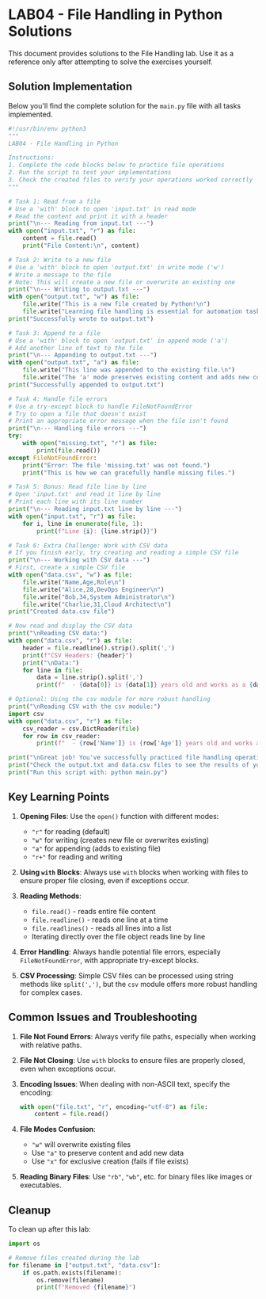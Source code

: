 # LAB04 - File Handling in Python Solutions

This document provides solutions to the File Handling lab. Use it as a reference only after attempting to solve the exercises yourself.

## Solution Implementation

Below you'll find the complete solution for the `main.py` file with all tasks implemented.

```python
#!/usr/bin/env python3
"""
LAB04 - File Handling in Python

Instructions:
1. Complete the code blocks below to practice file operations
2. Run the script to test your implementations
3. Check the created files to verify your operations worked correctly
"""

# Task 1: Read from a file
# Use a 'with' block to open 'input.txt' in read mode
# Read the content and print it with a header
print("\n--- Reading from input.txt ---")
with open("input.txt", "r") as file:
    content = file.read()
    print("File Content:\n", content)

# Task 2: Write to a new file
# Use a 'with' block to open 'output.txt' in write mode ('w')
# Write a message to the file
# Note: This will create a new file or overwrite an existing one
print("\n--- Writing to output.txt ---")
with open("output.txt", "w") as file:
    file.write("This is a new file created by Python!\n")
    file.write("Learning file handling is essential for automation tasks.\n")
print("Successfully wrote to output.txt")

# Task 3: Append to a file
# Use a 'with' block to open 'output.txt' in append mode ('a')
# Add another line of text to the file
print("\n--- Appending to output.txt ---")
with open("output.txt", "a") as file:
    file.write("This line was appended to the existing file.\n")
    file.write("The 'a' mode preserves existing content and adds new content at the end.\n")
print("Successfully appended to output.txt")

# Task 4: Handle file errors
# Use a try-except block to handle FileNotFoundError
# Try to open a file that doesn't exist
# Print an appropriate error message when the file isn't found
print("\n--- Handling file errors ---")
try:
    with open("missing.txt", "r") as file:
        print(file.read())
except FileNotFoundError:
    print("Error: The file 'missing.txt' was not found.")
    print("This is how we can gracefully handle missing files.")

# Task 5: Bonus: Read file line by line
# Open 'input.txt' and read it line by line
# Print each line with its line number
print("\n--- Reading input.txt line by line ---")
with open("input.txt", "r") as file:
    for i, line in enumerate(file, 1):
        print(f"Line {i}: {line.strip()}")

# Task 6: Extra Challenge: Work with CSV data
# If you finish early, try creating and reading a simple CSV file
print("\n--- Working with CSV data ---")
# First, create a simple CSV file
with open("data.csv", "w") as file:
    file.write("Name,Age,Role\n")
    file.write("Alice,28,DevOps Engineer\n")
    file.write("Bob,34,System Administrator\n")
    file.write("Charlie,31,Cloud Architect\n")
print("Created data.csv file")

# Now read and display the CSV data
print("\nReading CSV data:")
with open("data.csv", "r") as file:
    header = file.readline().strip().split(',')
    print(f"CSV Headers: {header}")
    print("\nData:")
    for line in file:
        data = line.strip().split(',')
        print(f"  - {data[0]} is {data[1]} years old and works as a {data[2]}")

# Optional: Using the csv module for more robust handling
print("\nReading CSV with the csv module:")
import csv
with open("data.csv", "r") as file:
    csv_reader = csv.DictReader(file)
    for row in csv_reader:
        print(f"  - {row['Name']} is {row['Age']} years old and works as a {row['Role']}")

print("\nGreat job! You've successfully practiced file handling operations.")
print("Check the output.txt and data.csv files to see the results of your write operations.")
print("Run this script with: python main.py")
```

## Key Learning Points

1. **Opening Files**: Use the `open()` function with different modes:
   - `"r"` for reading (default)
   - `"w"` for writing (creates new file or overwrites existing)
   - `"a"` for appending (adds to existing file)
   - `"r+"` for reading and writing

2. **Using `with` Blocks**: Always use `with` blocks when working with files to ensure proper file closing, even if exceptions occur.

3. **Reading Methods**:
   - `file.read()` - reads entire file content
   - `file.readline()` - reads one line at a time
   - `file.readlines()` - reads all lines into a list
   - Iterating directly over the file object reads line by line

4. **Error Handling**: Always handle potential file errors, especially `FileNotFoundError`, with appropriate try-except blocks.

5. **CSV Processing**: Simple CSV files can be processed using string methods like `split(',')`, but the `csv` module offers more robust handling for complex cases.

## Common Issues and Troubleshooting

1. **File Not Found Errors**: Always verify file paths, especially when working with relative paths.

2. **File Not Closing**: Use `with` blocks to ensure files are properly closed, even when exceptions occur.

3. **Encoding Issues**: When dealing with non-ASCII text, specify the encoding:
   ```python
   with open("file.txt", "r", encoding="utf-8") as file:
       content = file.read()
   ```

4. **File Modes Confusion**:
   - `"w"` will overwrite existing files
   - Use `"a"` to preserve content and add new data
   - Use `"x"` for exclusive creation (fails if file exists)

5. **Reading Binary Files**: Use `"rb"`, `"wb"`, etc. for binary files like images or executables.

## Cleanup

To clean up after this lab:
```python
import os

# Remove files created during the lab
for filename in ["output.txt", "data.csv"]:
    if os.path.exists(filename):
        os.remove(filename)
        print(f"Removed {filename}")
``` 